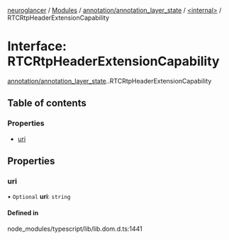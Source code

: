 [neuroglancer](../README.md) / [Modules](../modules.md) / [annotation/annotation\_layer\_state](../modules/annotation_annotation_layer_state.md) / [<internal\>](../modules/annotation_annotation_layer_state._internal_.md) / RTCRtpHeaderExtensionCapability

# Interface: RTCRtpHeaderExtensionCapability

[annotation/annotation_layer_state](../modules/annotation_annotation_layer_state.md).[<internal>](../modules/annotation_annotation_layer_state._internal_.md).RTCRtpHeaderExtensionCapability

## Table of contents

### Properties

- [uri](annotation_annotation_layer_state._internal_.RTCRtpHeaderExtensionCapability.md#uri)

## Properties

### uri

• `Optional` **uri**: `string`

#### Defined in

node_modules/typescript/lib/lib.dom.d.ts:1441
